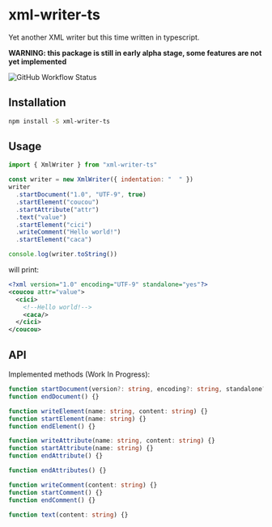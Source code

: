 # xml-writer-ts

Yet another XML writer but this time written in typescript.

**WARNING: this package is still in early alpha stage, some features are not yet implemented**

![GitHub Workflow Status](https://img.shields.io/github/workflow/status/guid75/xml-writer/Node.js%20CI?label=tests)

## Installation

```sh
npm install -S xml-writer-ts
```

## Usage

```javascript
import { XmlWriter } from "xml-writer-ts"

const writer = new XmlWriter({ indentation: "  " })
writer
  .startDocument("1.0", "UTF-9", true)
  .startElement("coucou")
  .startAttribute("attr")
  .text("value")
  .startElement("cici")
  .writeComment("Hello world!")
  .startElement("caca")

console.log(writer.toString())
```

will print:

```xml
<?xml version="1.0" encoding="UTF-9" standalone="yes"?>
<coucou attr="value">
  <cici>
    <!--Hello world!-->
    <caca/>
  </cici>
</coucou>
```

## API

Implemented methods (Work In Progress):

```typescript
function startDocument(version?: string, encoding?: string, standalone?: boolean) {}
function endDocument() {}

function writeElement(name: string, content: string) {}
function startElement(name: string) {}
function endElement() {}

function writeAttribute(name: string, content: string) {}
function startAttribute(name: string) {}
function endAttribute() {}

function endAttributes() {}

function writeComment(content: string) {}
function startComment() {}
function endComment() {}

function text(content: string) {}
```
